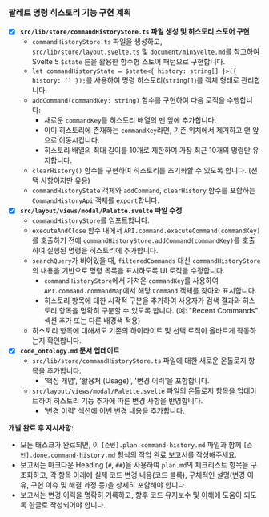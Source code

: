### **팔레트 명령 히스토리 기능 구현 계획**

- [x] **`src/lib/store/commandHistoryStore.ts` 파일 생성 및 히스토리 스토어 구현**
    -   `commandHistoryStore.ts` 파일을 생성하고, `src/lib/store/layout.svelte.ts` 및 `document/minSvelte.md`를 참고하여 Svelte 5 `$state` 룬을 활용한 함수형 스토어 패턴으로 구현합니다.
    -   `let commandHistoryState = $state<{ history: string[] }>({ history: [] });`를 사용하여 명령 히스토리(`string[]`)를 객체 형태로 관리합니다.
    -   `addCommand(commandKey: string)` 함수를 구현하여 다음 로직을 수행합니다:
        -   새로운 `commandKey`를 히스토리 배열의 맨 앞에 추가합니다.
        -   이미 히스토리에 존재하는 `commandKey`라면, 기존 위치에서 제거하고 맨 앞으로 이동시킵니다.
        -   히스토리 배열의 최대 길이를 10개로 제한하여 가장 최근 10개의 명령만 유지합니다.
    -   `clearHistory()` 함수를 구현하여 히스토리를 초기화할 수 있도록 합니다. (선택 사항이지만 유용)
    -   `commandHistoryState` 객체와 `addCommand`, `clearHistory` 함수를 포함하는 `CommandHistoryApi` 객체를 `export`합니다.
- [x] **`src/layout/views/modal/Palette.svelte` 파일 수정**
    -   `commandHistoryStore`를 임포트합니다.
    -   `executeAndClose` 함수 내에서 `API.command.executeCommand(commandKey)`를 호출하기 전에 `commandHistoryStore.addCommand(commandKey)`를 호출하여 실행된 명령을 히스토리에 추가합니다.
    -   `searchQuery`가 비어있을 때, `filteredCommands` 대신 `commandHistoryStore`의 내용을 기반으로 명령 목록을 표시하도록 UI 로직을 수정합니다.
        -   `commandHistoryStore`에서 가져온 `commandKey`를 사용하여 `API.command.commandMap`에서 해당 `Command` 객체를 찾아와 표시합니다.
        -   히스토리 항목에 대한 시각적 구분을 추가하여 사용자가 검색 결과와 히스토리 항목을 명확히 구분할 수 있도록 합니다. (예: "Recent Commands" 섹션 추가 또는 다른 배경색 적용)
    -   히스토리 항목에 대해서도 기존의 하이라이트 및 선택 로직이 올바르게 작동하는지 확인합니다.
- [x] **`code_ontology.md` 문서 업데이트**
    -   `src/lib/store/commandHistoryStore.ts` 파일에 대한 새로운 온톨로지 항목을 추가합니다.
        -   '핵심 개념', '활용처 (Usage)', '변경 이력'을 포함합니다.
    -   `src/layout/views/modal/Palette.svelte` 파일의 온톨로지 항목을 업데이트하여 히스토리 기능 추가에 따른 변경 사항을 반영합니다.
        -   '변경 이력' 섹션에 이번 변경 내용을 추가합니다.

**개발 완료 후 지시사항**:

-   모든 태스크가 완료되면, 이 `[순번].plan.command-history.md` 파일과 함께 `[순번].done.command-history.md` 형식의 작업 완료 보고서를 작성해주세요.
-   보고서는 마크다운 Heading (`#`, `##`)을 사용하여 `plan.md`의 체크리스트 항목을 구조화하고, 각 항목 아래에 실제 코드 변경 내용(코드 블록), 구체적인 설명(변경 이유, 구현 이슈 및 해결 과정 등)을 상세히 포함해야 합니다.
-   보고서는 변경 이력을 명확히 기록하고, 향후 코드 유지보수 및 이해에 도움이 되도록 한글로 작성되어야 합니다.